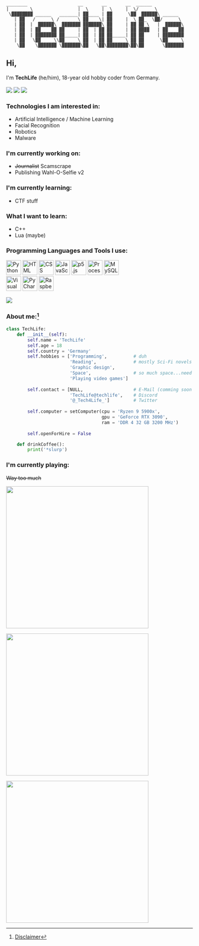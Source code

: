 ```
________                   __       __       __  ______           
|        \                 |  \     |  \     |  \/      \          
 \▓▓▓▓▓▓▓▓ ______   _______| ▓▓____ | ▓▓      \▓▓  ▓▓▓▓▓▓\ ______  
   | ▓▓   /      \ /       \ ▓▓    \| ▓▓     |  \ ▓▓_  \▓▓/      \ 
   | ▓▓  |  ▓▓▓▓▓▓\  ▓▓▓▓▓▓▓ ▓▓▓▓▓▓▓\ ▓▓     | ▓▓ ▓▓ \   |  ▓▓▓▓▓▓\
   | ▓▓  | ▓▓    ▓▓ ▓▓     | ▓▓  | ▓▓ ▓▓     | ▓▓ ▓▓▓▓   | ▓▓    ▓▓
   | ▓▓  | ▓▓▓▓▓▓▓▓ ▓▓_____| ▓▓  | ▓▓ ▓▓_____| ▓▓ ▓▓     | ▓▓▓▓▓▓▓▓
   | ▓▓   \▓▓     \\▓▓     \ ▓▓  | ▓▓ ▓▓     \ ▓▓ ▓▓      \▓▓     \
    \▓▓    \▓▓▓▓▓▓▓ \▓▓▓▓▓▓▓\▓▓   \▓▓\▓▓▓▓▓▓▓▓\▓▓\▓▓       \▓▓▓▓▓▓▓

```

## Hi, 
I'm **TechLife** (he/him), 18-year old hobby coder from Germany.
<br><br><a href="https://discord.com"><img src="https://img.shields.io/badge/TechLife-techlife-informational?style=for-the-badge&logo=discord&logoColor=white"></a> <a href="https://twitter.com/_Tech4Life_"><img src="https://img.shields.io/badge/Twitter-@__Tech4Life__-informational?style=for-the-badge&logo=twitter&logoColor=white"></a> <a href="https://www.buymeacoffee.com/TechLife" title="I like coffee!"><img src="https://img.shields.io/badge/Buy%20me%20a-coffee-red?style=for-the-badge&logo=buymeacoffee&logoColor=white"></a>

### Technologies I am interested in:
- Artificial Intelligence / Machine Learning
- Facial Recognition
- Robotics
- Malware

### I'm currently working on:
- ~~Journalist~~ Scamscrape
- Publishing Wahl-O-Selfie v2

### I'm currently learning:
- CTF stuff

### What I want to learn:
- C++
- Lua (maybe)

### Programming Languages and Tools I use:
<a href="https://www.python.org"><img src="https://user-images.githubusercontent.com/104715363/199490692-6801ae81-7cd4-4186-933c-c0f83d9fc5ce.png" title="Python" width="40"></a>
<a href="https://www.youtube.com/watch?v=dQw4w9WgXcQ"><img src="https://user-images.githubusercontent.com/104715363/199490688-052fa1f6-07a4-4cd5-aa04-288ea9190f34.svg" title="HTML" width="40"></a>
<a href="https://www.youtube.com/watch?v=dQw4w9WgXcQ"><img src="https://user-images.githubusercontent.com/104715363/199490685-821b7390-206a-4c8a-912f-a5048fc5f9b7.svg" title="CSS" width="40"></a>
<a href="https://www.javascript.com"><img src="https://user-images.githubusercontent.com/104715363/199490689-d751f73e-b056-4922-a7a0-6771c053178c.svg" title="JavaScript" width="40"></a>
<a href="https://p5js.org"><img src="https://user-images.githubusercontent.com/104715363/199491331-de5a1619-9b84-4af9-8855-a17193856c2d.png" title="p5.js" width="40"></a>
<a href="https://processing.org"><img src="https://user-images.githubusercontent.com/104715363/199491334-59b10772-f21b-46c3-a38f-30eb3216e84e.png" title="Processing" width="40"></a>
<a href="https://www.mysql.com"><img src="https://user-images.githubusercontent.com/104715363/199503547-2a594375-87d3-480a-ba25-52937f886dfe.png" title="MySQL" width="40"></a>
<br>
<a href="https://code.visualstudio.com"><img src="https://user-images.githubusercontent.com/104715363/199504641-02b477ea-ea37-48da-9dde-a1d3c2a8a378.png" title="Visual Studio Code" width="40"></a>
<a href="https://www.jetbrains.com/pycharm/"><img src="https://user-images.githubusercontent.com/104715363/199517237-03c07303-b440-44df-9193-1d944f2218ab.png" title="PyCharm" width="40"></a>
<a href="https://www.raspberrypi.com"><img src="https://user-images.githubusercontent.com/104715363/199517243-f146f7c5-feee-4e6c-b7ba-c7851c1c9f09.png" title="RaspberryPI" height="40"></a>

<p><img align="center" src="https://github-readme-stats.vercel.app/api/top-langs?username=tachlaif&show_icons=true&theme=dark&hide_border=true&locale=en&layout=compact" /></p>

### About me:[^1]
```python
class TechLife:
    def __init__(self):
        self.name = 'TechLife'
        self.age = 18
        self.country = 'Germany'
        self.hobbies = ['Programming',          # duh
                        'Reading',              # mostly Sci-Fi novels
                        'Graphic design',
                        'Space',                # so much space...need to see it all
                        'Playing video games']
    
        self.contact = [NULL,                   # E-Mail (comming soon (maybe (tm)))
                        'TechLife@techlife',    # Discord
                        '@_Tech4Life_']         # Twitter
                       
        self.computer = setComputer(cpu = 'Ryzen 9 5900x', 
                                    gpu = 'GeForce RTX 3090', 
                                    ram = 'DDR 4 32 GB 3200 MHz')
    
        self.openForHire = False

    def drinkCoffee():
        print('*slurp')
```

### I'm currently playing:
~~Way too much~~
<p>
<a href="https://store.steampowered.com/app/1716740/Starfield/">
<img src="https://static.wikia.nocookie.net/starfield_gamepedia_en/images/c/c9/Logo.png/revision/latest?cb=20180611064933" width="384">
</a>
<p><p><p>
<a href="https://store.steampowered.com/app/1086940/Baldurs_Gate_3/">
<img src="https://cdn2.steamgriddb.com/file/sgdb-cdn/logo_thumb/a9d4a0a256f5e6ae0452039e3493f22c.png" width = "384">
</a>
<p><p><p><p><p><p>
<a href="https://store.steampowered.com/app/292030/The_Witcher_3_Wild_Hunt/">
 <img src="https://purepng.com/public/uploads/large/purepng.com-the-witcher-3-logowitcherthe-witcherandrzej-sapkowskiwriterfantasy-serieswitcher-geralt-of-riviawitchersbooksmonster-hunterssupernaturaldeadly-beastsseriesvideo-gamesxbox-1701528661087ubekb.png" width="384">
</a

[^1]: <a href="https://github.com/TachLaif/TachLaif/blob/main/disclaimer.md">Disclaimer</a>
